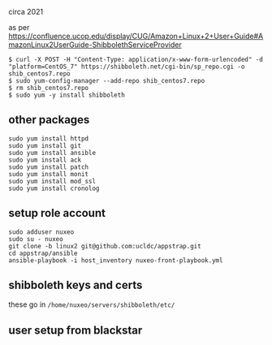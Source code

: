 circa 2021

as per
https://confluence.ucop.edu/display/CUG/Amazon+Linux+2+User+Guide#AmazonLinux2UserGuide-ShibbolethServiceProvider

```
$ curl -X POST -H "Content-Type: application/x-www-form-urlencoded" -d "platform=CentOS_7" https://shibboleth.net/cgi-bin/sp_repo.cgi -o shib_centos7.repo
$ sudo yum-config-manager --add-repo shib_centos7.repo
$ rm shib_centos7.repo
$ sudo yum -y install shibboleth
```

## other packages
```
sudo yum install httpd
sudo yum install git
sudo yum install ansible
sudo yum install ack
sudo yum install patch
sudo yum install monit
sudo yum install mod_ssl
sudo yum install cronolog
```


## setup role account

```
sudo adduser nuxeo
sudo su - nuxeo
git clone -b linux2 git@github.com:ucldc/appstrap.git
cd appstrap/ansible
ansible-playbook -i host_inventory nuxeo-front-playbook.yml 
```

## shibboleth keys and certs

these go in `/home/nuxeo/servers/shibboleth/etc/`

## user setup from blackstar
